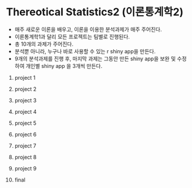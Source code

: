# Thereotical Statistics2 (이론통계학2)

* 매주 새로운 이론을 배우고, 이론을 이용한 분석과제가 매주 주어진다.
* 이론통계학1과 달리 모든 프로젝트는 팀별로 진행된다.
* 총 10개의 과제가 주어진다.
* 분석뿐 아니라, 누구나 바로 사용할 수 있는 r shiny app을 만든다.
* 9개의 분석과제를 진행 후, 마지막 과제는 그동안 만든 shiny app을 보완 및 수정하여 개인별 shiny app 을 3개씩 만든다.

1. project 1

2. project 2

3. project 3

4. project 4

5. project 5

6. project 6

7. project 7

8. project 8

9. project 9

10. final
